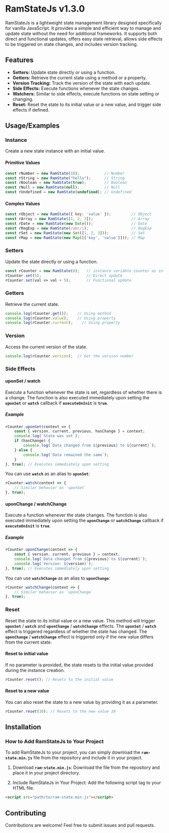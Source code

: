 # RamStateJs v1.3.0
RamStateJs is a lightweight state management library designed specifically for vanilla JavaScript. It provides a simple and efficient way to manage and update state without the need for additional frameworks. It supports both direct and functional updates, offers easy state retrieval, allows side effects to be triggered on state changes, and includes version tracking.


## Features

- **Setters:** Update state directly or using a function.
- **Getters:** Retrieve the current state using a method or a property.
- **Version Tracking:** Track the version of the state with each update.
- **Side Effects:** Execute functions whenever the state changes.
- **Watchers:** Similar to side effects, execute functions on state setting or changing.
- **Reset:** Reset the state to its initial value or a new value, and trigger side effects if defined.


## Usage/Examples
### Instance
Create a new state instance with an initial value.

#### Primitive Values

```javascript
const rNumber = new RamState(10);           // Number
const rString = new RamState("hello");      // String
const rBoolean = new RamState(true);        // Boolean
const rNull = new RamState(null);           // Null
const rUndefined = new RamState(undefined); // Undefined
```

#### Complex Values
```javascript
const rObject = new RamState({ key: 'value' });         // Object
const rArray = new RamState([1, 2, 3]);                 // Array
const rDate = new RamState(new Date());                 // Date
const rRegExp = new RamState(/abc/i);                   // RegExp
const rSet = new RamState(new Set([1, 2, 3]));          // Set
const rMap = new RamState(new Map([['key', 'value']])); // Map
```

### Setters
Update the state directly or using a function.
```javascript
const rCounter = new RamState(0);   // instance variable counter as integer
rCounter.set(5);                    // Direct update
rCounter.set(val => val + 5);       // Functional update
```

### Getters
Retrieve the current state.
```javascript
console.log(rCounter.get());    // Using method
console.log(rCounter.value);    // Using property
console.log(rCounter.current);    // Using property
```

### Version
Access the current version of the state.
```javascript
console.log(rCounter.version);  // Get the version number
```

### Side Effects
#### uponSet / watch
Execute a function whenever the state is set, regardless of whether there is a change. The function is also executed immediately upon setting the **`uponSet`** or **`watch`** callback if **`executeOnInit`** is **`true`**.

##### Example
```javascript
rCounter.uponSet(context => {
    const { version, current, previous, hasChange } = context;
    console.log(`State was set`);
    if (hasChange) {
        console.log(`Data changed from ${previous} to ${current}`);
    } else {
        console.log(`Data remained the same`);
    }
}, true); // Executes immediately upon setting
```
You can use **`watch`** as an alias to **`uponSet`**:
```javascript
rCounter.watch(context => {
    // Similar behavior as `uponSet`
}, true);
```

#### uponChange / watchChange
Execute a function whenever the state changes. The function is also executed immediately upon setting the **`uponChange`** or **`watchChange`** callback if **`executeOnInit`** is **`true`**.
##### Example
```javascript
rCounter.uponChange(context => {
    const { version, current, previous } = context;
    console.log(`Data changed from ${previous} to ${current}`);
    console.log(`Version: ${version}`);
}, true); // Executes immediately upon setting
```
You can use **`watchChange`** as an alias to **`uponChange`**:
```javascript
rCounter.watchChange(context => {
    // Similar behavior as `uponChange`
}, true);
```

### Reset
Reset the state to its initial value or a new value. This method will trigger **`uponSet`** / **`watch`** and **`uponChange`** / **`watchChange`** effects. The **`uponSet`** / **`watch`** effect is triggered regardless of whether the state has changed. The **`uponChange`** / **`watchChange`** effect is triggered only if the new value differs from the current state.

#### Reset to initial value
If no parameter is provided, the state resets to the initial value provided during the instance creation.
```javascript
rCounter.reset(); // Resets to the initial value
```

#### Reset to a new value
You can also reset the state to a new value by providing it as a parameter.
```javascript
rCounter.reset(10); // Resets to the new value 10
```

## Installation
### How to Add RamStateJs to Your Project
To add RamStateJs to your project, you can simply download the **`ram-state.min.js`** file from the repository and include it in your project.

1. Download **`ram-state.min.js`**: 
Download the file from the repository and place it in your project directory.

2. Include RamStateJs in Your Project:
Add the following script tag to your HTML file.

```html
<script src="path/to/ram-state.min.js"></script>
```

## Contributing

Contributions are welcome! Feel free to submit issues and pull requests.